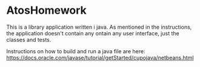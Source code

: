 # AtosHomework

This is a library application written i java. As mentioned in the instructions, the application doesn't contain any ontain any user interface, just the classes and tests.

Instructions on how to build and run a java file are here: https://docs.oracle.com/javase/tutorial/getStarted/cupojava/netbeans.html
